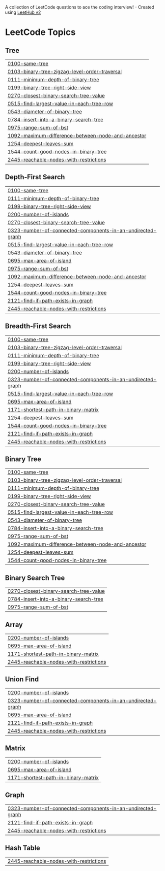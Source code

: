A collection of LeetCode questions to ace the coding interview! - Created using [LeetHub v2](https://github.com/arunbhardwaj/LeetHub-2.0)
<!---LeetCode Topics Start-->
# LeetCode Topics
## Tree
|  |
| ------- |
| [0100-same-tree](https://github.com/Mazen1004/LeetCode-Projects/tree/master/0100-same-tree) |
| [0103-binary-tree-zigzag-level-order-traversal](https://github.com/Mazen1004/LeetCode-Projects/tree/master/0103-binary-tree-zigzag-level-order-traversal) |
| [0111-minimum-depth-of-binary-tree](https://github.com/Mazen1004/LeetCode-Projects/tree/master/0111-minimum-depth-of-binary-tree) |
| [0199-binary-tree-right-side-view](https://github.com/Mazen1004/LeetCode-Projects/tree/master/0199-binary-tree-right-side-view) |
| [0270-closest-binary-search-tree-value](https://github.com/Mazen1004/LeetCode-Projects/tree/master/0270-closest-binary-search-tree-value) |
| [0515-find-largest-value-in-each-tree-row](https://github.com/Mazen1004/LeetCode-Projects/tree/master/0515-find-largest-value-in-each-tree-row) |
| [0543-diameter-of-binary-tree](https://github.com/Mazen1004/LeetCode-Projects/tree/master/0543-diameter-of-binary-tree) |
| [0784-insert-into-a-binary-search-tree](https://github.com/Mazen1004/LeetCode-Projects/tree/master/0784-insert-into-a-binary-search-tree) |
| [0975-range-sum-of-bst](https://github.com/Mazen1004/LeetCode-Projects/tree/master/0975-range-sum-of-bst) |
| [1092-maximum-difference-between-node-and-ancestor](https://github.com/Mazen1004/LeetCode-Projects/tree/master/1092-maximum-difference-between-node-and-ancestor) |
| [1254-deepest-leaves-sum](https://github.com/Mazen1004/LeetCode-Projects/tree/master/1254-deepest-leaves-sum) |
| [1544-count-good-nodes-in-binary-tree](https://github.com/Mazen1004/LeetCode-Projects/tree/master/1544-count-good-nodes-in-binary-tree) |
| [2445-reachable-nodes-with-restrictions](https://github.com/Mazen1004/LeetCode-Projects/tree/master/2445-reachable-nodes-with-restrictions) |
## Depth-First Search
|  |
| ------- |
| [0100-same-tree](https://github.com/Mazen1004/LeetCode-Projects/tree/master/0100-same-tree) |
| [0111-minimum-depth-of-binary-tree](https://github.com/Mazen1004/LeetCode-Projects/tree/master/0111-minimum-depth-of-binary-tree) |
| [0199-binary-tree-right-side-view](https://github.com/Mazen1004/LeetCode-Projects/tree/master/0199-binary-tree-right-side-view) |
| [0200-number-of-islands](https://github.com/Mazen1004/LeetCode-Projects/tree/master/0200-number-of-islands) |
| [0270-closest-binary-search-tree-value](https://github.com/Mazen1004/LeetCode-Projects/tree/master/0270-closest-binary-search-tree-value) |
| [0323-number-of-connected-components-in-an-undirected-graph](https://github.com/Mazen1004/LeetCode-Projects/tree/master/0323-number-of-connected-components-in-an-undirected-graph) |
| [0515-find-largest-value-in-each-tree-row](https://github.com/Mazen1004/LeetCode-Projects/tree/master/0515-find-largest-value-in-each-tree-row) |
| [0543-diameter-of-binary-tree](https://github.com/Mazen1004/LeetCode-Projects/tree/master/0543-diameter-of-binary-tree) |
| [0695-max-area-of-island](https://github.com/Mazen1004/LeetCode-Projects/tree/master/0695-max-area-of-island) |
| [0975-range-sum-of-bst](https://github.com/Mazen1004/LeetCode-Projects/tree/master/0975-range-sum-of-bst) |
| [1092-maximum-difference-between-node-and-ancestor](https://github.com/Mazen1004/LeetCode-Projects/tree/master/1092-maximum-difference-between-node-and-ancestor) |
| [1254-deepest-leaves-sum](https://github.com/Mazen1004/LeetCode-Projects/tree/master/1254-deepest-leaves-sum) |
| [1544-count-good-nodes-in-binary-tree](https://github.com/Mazen1004/LeetCode-Projects/tree/master/1544-count-good-nodes-in-binary-tree) |
| [2121-find-if-path-exists-in-graph](https://github.com/Mazen1004/LeetCode-Projects/tree/master/2121-find-if-path-exists-in-graph) |
| [2445-reachable-nodes-with-restrictions](https://github.com/Mazen1004/LeetCode-Projects/tree/master/2445-reachable-nodes-with-restrictions) |
## Breadth-First Search
|  |
| ------- |
| [0100-same-tree](https://github.com/Mazen1004/LeetCode-Projects/tree/master/0100-same-tree) |
| [0103-binary-tree-zigzag-level-order-traversal](https://github.com/Mazen1004/LeetCode-Projects/tree/master/0103-binary-tree-zigzag-level-order-traversal) |
| [0111-minimum-depth-of-binary-tree](https://github.com/Mazen1004/LeetCode-Projects/tree/master/0111-minimum-depth-of-binary-tree) |
| [0199-binary-tree-right-side-view](https://github.com/Mazen1004/LeetCode-Projects/tree/master/0199-binary-tree-right-side-view) |
| [0200-number-of-islands](https://github.com/Mazen1004/LeetCode-Projects/tree/master/0200-number-of-islands) |
| [0323-number-of-connected-components-in-an-undirected-graph](https://github.com/Mazen1004/LeetCode-Projects/tree/master/0323-number-of-connected-components-in-an-undirected-graph) |
| [0515-find-largest-value-in-each-tree-row](https://github.com/Mazen1004/LeetCode-Projects/tree/master/0515-find-largest-value-in-each-tree-row) |
| [0695-max-area-of-island](https://github.com/Mazen1004/LeetCode-Projects/tree/master/0695-max-area-of-island) |
| [1171-shortest-path-in-binary-matrix](https://github.com/Mazen1004/LeetCode-Projects/tree/master/1171-shortest-path-in-binary-matrix) |
| [1254-deepest-leaves-sum](https://github.com/Mazen1004/LeetCode-Projects/tree/master/1254-deepest-leaves-sum) |
| [1544-count-good-nodes-in-binary-tree](https://github.com/Mazen1004/LeetCode-Projects/tree/master/1544-count-good-nodes-in-binary-tree) |
| [2121-find-if-path-exists-in-graph](https://github.com/Mazen1004/LeetCode-Projects/tree/master/2121-find-if-path-exists-in-graph) |
| [2445-reachable-nodes-with-restrictions](https://github.com/Mazen1004/LeetCode-Projects/tree/master/2445-reachable-nodes-with-restrictions) |
## Binary Tree
|  |
| ------- |
| [0100-same-tree](https://github.com/Mazen1004/LeetCode-Projects/tree/master/0100-same-tree) |
| [0103-binary-tree-zigzag-level-order-traversal](https://github.com/Mazen1004/LeetCode-Projects/tree/master/0103-binary-tree-zigzag-level-order-traversal) |
| [0111-minimum-depth-of-binary-tree](https://github.com/Mazen1004/LeetCode-Projects/tree/master/0111-minimum-depth-of-binary-tree) |
| [0199-binary-tree-right-side-view](https://github.com/Mazen1004/LeetCode-Projects/tree/master/0199-binary-tree-right-side-view) |
| [0270-closest-binary-search-tree-value](https://github.com/Mazen1004/LeetCode-Projects/tree/master/0270-closest-binary-search-tree-value) |
| [0515-find-largest-value-in-each-tree-row](https://github.com/Mazen1004/LeetCode-Projects/tree/master/0515-find-largest-value-in-each-tree-row) |
| [0543-diameter-of-binary-tree](https://github.com/Mazen1004/LeetCode-Projects/tree/master/0543-diameter-of-binary-tree) |
| [0784-insert-into-a-binary-search-tree](https://github.com/Mazen1004/LeetCode-Projects/tree/master/0784-insert-into-a-binary-search-tree) |
| [0975-range-sum-of-bst](https://github.com/Mazen1004/LeetCode-Projects/tree/master/0975-range-sum-of-bst) |
| [1092-maximum-difference-between-node-and-ancestor](https://github.com/Mazen1004/LeetCode-Projects/tree/master/1092-maximum-difference-between-node-and-ancestor) |
| [1254-deepest-leaves-sum](https://github.com/Mazen1004/LeetCode-Projects/tree/master/1254-deepest-leaves-sum) |
| [1544-count-good-nodes-in-binary-tree](https://github.com/Mazen1004/LeetCode-Projects/tree/master/1544-count-good-nodes-in-binary-tree) |
## Binary Search Tree
|  |
| ------- |
| [0270-closest-binary-search-tree-value](https://github.com/Mazen1004/LeetCode-Projects/tree/master/0270-closest-binary-search-tree-value) |
| [0784-insert-into-a-binary-search-tree](https://github.com/Mazen1004/LeetCode-Projects/tree/master/0784-insert-into-a-binary-search-tree) |
| [0975-range-sum-of-bst](https://github.com/Mazen1004/LeetCode-Projects/tree/master/0975-range-sum-of-bst) |
## Array
|  |
| ------- |
| [0200-number-of-islands](https://github.com/Mazen1004/LeetCode-Projects/tree/master/0200-number-of-islands) |
| [0695-max-area-of-island](https://github.com/Mazen1004/LeetCode-Projects/tree/master/0695-max-area-of-island) |
| [1171-shortest-path-in-binary-matrix](https://github.com/Mazen1004/LeetCode-Projects/tree/master/1171-shortest-path-in-binary-matrix) |
| [2445-reachable-nodes-with-restrictions](https://github.com/Mazen1004/LeetCode-Projects/tree/master/2445-reachable-nodes-with-restrictions) |
## Union Find
|  |
| ------- |
| [0200-number-of-islands](https://github.com/Mazen1004/LeetCode-Projects/tree/master/0200-number-of-islands) |
| [0323-number-of-connected-components-in-an-undirected-graph](https://github.com/Mazen1004/LeetCode-Projects/tree/master/0323-number-of-connected-components-in-an-undirected-graph) |
| [0695-max-area-of-island](https://github.com/Mazen1004/LeetCode-Projects/tree/master/0695-max-area-of-island) |
| [2121-find-if-path-exists-in-graph](https://github.com/Mazen1004/LeetCode-Projects/tree/master/2121-find-if-path-exists-in-graph) |
| [2445-reachable-nodes-with-restrictions](https://github.com/Mazen1004/LeetCode-Projects/tree/master/2445-reachable-nodes-with-restrictions) |
## Matrix
|  |
| ------- |
| [0200-number-of-islands](https://github.com/Mazen1004/LeetCode-Projects/tree/master/0200-number-of-islands) |
| [0695-max-area-of-island](https://github.com/Mazen1004/LeetCode-Projects/tree/master/0695-max-area-of-island) |
| [1171-shortest-path-in-binary-matrix](https://github.com/Mazen1004/LeetCode-Projects/tree/master/1171-shortest-path-in-binary-matrix) |
## Graph
|  |
| ------- |
| [0323-number-of-connected-components-in-an-undirected-graph](https://github.com/Mazen1004/LeetCode-Projects/tree/master/0323-number-of-connected-components-in-an-undirected-graph) |
| [2121-find-if-path-exists-in-graph](https://github.com/Mazen1004/LeetCode-Projects/tree/master/2121-find-if-path-exists-in-graph) |
| [2445-reachable-nodes-with-restrictions](https://github.com/Mazen1004/LeetCode-Projects/tree/master/2445-reachable-nodes-with-restrictions) |
## Hash Table
|  |
| ------- |
| [2445-reachable-nodes-with-restrictions](https://github.com/Mazen1004/LeetCode-Projects/tree/master/2445-reachable-nodes-with-restrictions) |
<!---LeetCode Topics End-->